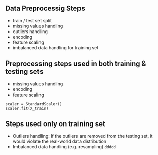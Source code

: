 ## Data Preprocessig Steps  
- train / test set split  
- missing values handling
- outliers handling
- encoding
- feature scaling
- imbalanced data handling for training set

## Preprocessing steps used in both training & testing sets
- missing values handling
- encoding
- feature scaling

`scaler = StandardScaler()`  
`scaler.fit(X_train)`

## Steps used only on training set
- Outliers handling: If the outliers are removed from the testing set, it would violate the real-world data distribution
- Imbalanced data handling (e.g. resampling)
`ddddd`

